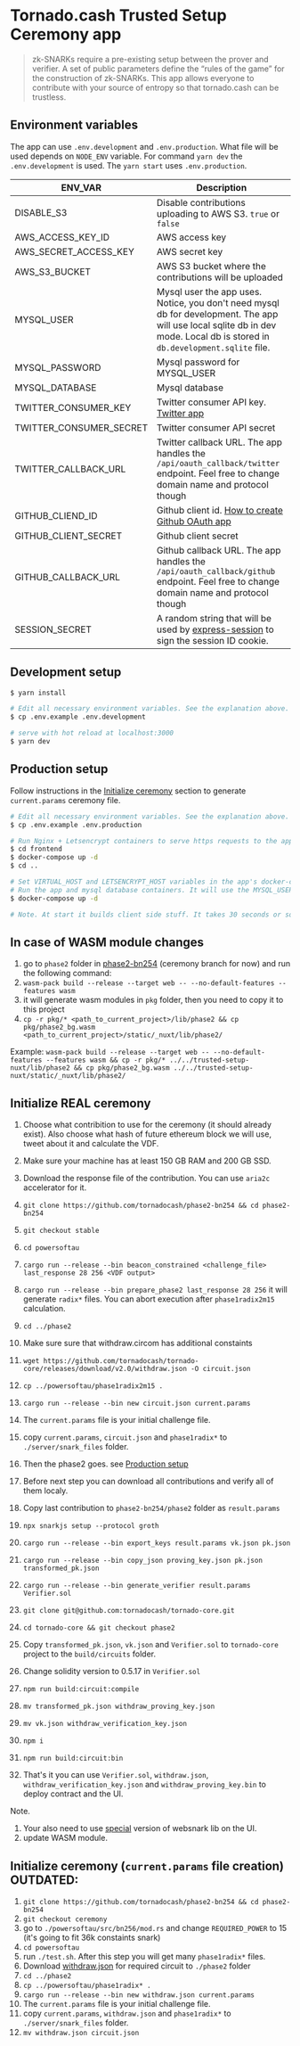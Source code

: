 # Tornado.cash Trusted Setup Ceremony app

> zk-SNARKs require a pre-existing setup between the prover and verifier. A set of public parameters define the “rules of the game” for the construction of zk-SNARKs. This app allows everyone to contribute with your source of entropy so that tornado.cash can be trustless.

## Environment variables
The app can use `.env.development` and `.env.production`. What file will be used depends on `NODE_ENV` variable.
For command `yarn dev` the `.env.development` is used. The `yarn start` uses `.env.production`.

| ENV_VAR | Description |
| --- | --- |
| DISABLE_S3 | Disable contributions uploading to AWS S3. `true` or `false` |
| AWS_ACCESS_KEY_ID | AWS access key |
| AWS_SECRET_ACCESS_KEY | AWS secret key |
| AWS_S3_BUCKET | AWS S3 bucket where the contributions will be uploaded |
| MYSQL_USER | Mysql user the app uses. Notice, you don't need mysql db for development. The app will use local sqlite db in dev mode. Local db is stored in `db.development.sqlite` file. |
| MYSQL_PASSWORD | Mysql password for MYSQL_USER |
| MYSQL_DATABASE | Mysql database |
| TWITTER_CONSUMER_KEY | Twitter consumer API key. [Twitter app](https://developer.twitter.com/en/apps) |
| TWITTER_CONSUMER_SECRET | Twitter consumer API secret |
| TWITTER_CALLBACK_URL | Twitter callback URL. The app handles the `/api/oauth_callback/twitter` endpoint. Feel free to change domain name and protocol though |
| GITHUB_CLIEND_ID | Github client id. [How to create Github OAuth app](https://developer.github.com/apps/building-oauth-apps/creating-an-oauth-app/) |
| GITHUB_CLIENT_SECRET | Github client secret |
| GITHUB_CALLBACK_URL | Github callback URL. The app handles the `/api/oauth_callback/github` endpoint. Feel free to change domain name and protocol though |
| SESSION_SECRET | A random string that will be used by [express-session](https://www.npmjs.com/package/express-session#secret) to sign the session ID cookie. |

## Development setup

``` bash
$ yarn install

# Edit all necessary environment variables. See the explanation above.
$ cp .env.example .env.development

# serve with hot reload at localhost:3000
$ yarn dev
```

## Production setup
Follow instructions in the [Initialize ceremony](#initialize-real-ceremony) section to generate `current.params` ceremony file.
``` bash
# Edit all necessary environment variables. See the explanation above.
$ cp .env.example .env.production

# Run Nginx + Letsencrypt containers to serve https requests to the app
$ cd frontend 
$ docker-compose up -d
$ cd ..

# Set VIRTUAL_HOST and LETSENCRYPT_HOST variables in the app's docker-compose.yml file
# Run the app and mysql database containers. It will use the MYSQL_USER, MYSQL_PASSWORD and MYSQL_DATABASE vars you specified in .env.production file.
$ docker-compose up -d

# Note. At start it builds client side stuff. It takes 30 seconds or so, during this time you will get 502 error.
```

## In case of WASM module changes
1. go to `phase2` folder in [phase2-bn254](https://github.com/tornadocash/phase2-bn254) (ceremony branch for now) and run the following command:
1. `wasm-pack build --release --target web -- --no-default-features --features wasm`
1. it will generate wasm modules in `pkg` folder, then you need to copy it to this project
1. `cp -r pkg/* <path_to_current_project>/lib/phase2 && cp pkg/phase2_bg.wasm <path_to_current_project>/static/_nuxt/lib/phase2/`

Example: `wasm-pack build --release --target web -- --no-default-features --features wasm && cp -r pkg/* ../../trusted-setup-nuxt/lib/phase2 && cp pkg/phase2_bg.wasm ../../trusted-setup-nuxt/static/_nuxt/lib/phase2/`


## Initialize REAL ceremony
1. Choose what contribition to use for the ceremony (it should already exist). Also choose what hash of future ethereum block we will use, tweet about it and calculate the VDF.
1. Make sure your machine has at least 150 GB RAM and 200 GB SSD.
1. Download the response file of the contribution. You can use `aria2c` accelerator for it.
1. `git clone https://github.com/tornadocash/phase2-bn254 && cd phase2-bn254`
1. `git checkout stable`
1. `cd powersoftau`
1. `cargo run --release --bin beacon_constrained <challenge_file> last_response 28 256 <VDF output>`
1. `cargo run --release --bin prepare_phase2 last_response 28 256` it will generate `radix*` files. You can abort execution after `phase1radix2m15` calculation.
1. `cd ../phase2`
1. Make sure sure that withdraw.circom has additional constaints
1. `wget https://github.com/tornadocash/tornado-core/releases/download/v2.0/withdraw.json -O circuit.json`
1. `cp ../powersoftau/phase1radix2m15 .`
1. `cargo run --release --bin new circuit.json current.params`
1. The `current.params` file is your initial challenge file.
1. copy `current.params`, `circuit.json` and `phase1radix*` to `./server/snark_files` folder.

1. Then the phase2 goes. see [Production setup](#production-setup)

1. Before next step you can download all contributions and verify all of them localy.
1. Copy last contribution to `phase2-bn254/phase2` folder as `result.params`
1. `npx snarkjs setup --protocol groth`
1. `cargo run --release --bin export_keys result.params vk.json pk.json`
1. `cargo run --release --bin copy_json proving_key.json pk.json transformed_pk.json`
1. `cargo run --release --bin generate_verifier result.params Verifier.sol`
1. `git clone git@github.com:tornadocash/tornado-core.git`
1. `cd tornado-core && git checkout phase2`
1. Copy `transformed_pk.json`, `vk.json` and `Verifier.sol` to `tornado-core` project to the `build/circuits` folder.
1. Change solidity version to 0.5.17 in `Verifier.sol`
1. `npm run build:circuit:compile`
1. `mv transformed_pk.json withdraw_proving_key.json`
1. `mv vk.json withdraw_verification_key.json`
1. `npm i`
1. `npm run build:circuit:bin`
1. That's it you can use `Verifier.sol`, `withdraw.json`, `withdraw_verification_key.json` and `withdraw_proving_key.bin` to deploy contract and the UI.

Note. 
1. Your also need to use [special](https://github.com/tornadocash/websnark.git#4c0af6a8b65aabea3c09f377f63c44e7a58afa6d) version of websnark lib on the UI.
2. update WASM module.


## Initialize ceremony (`current.params` file creation) OUTDATED:
1. `git clone https://github.com/tornadocash/phase2-bn254 && cd phase2-bn254`
1. `git checkout ceremony`
1. go to `./powersoftau/src/bn256/mod.rs` and change `REQUIRED_POWER` to 15 (it's going to fit 36k constaints snark)
1. `cd powersoftau`
1. run `./test.sh`. After this step you will get many `phase1radix*` files.
1. Download [withdraw.json](https://github.com/tornadocash/tornado-core/releases/download/v2.0/withdraw.json) for required circuit to `./phase2` folder
1. `cd ../phase2`
1. `cp ../powersoftau/phase1radix* .`
1. `cargo run --release --bin new withdraw.json current.params`
1. The `current.params` file is your initial challenge file.
1. copy `current.params`, `withdraw.json` and `phase1radix*` to `./server/snark_files` folder.
1. `mv withdraw.json circuit.json`
